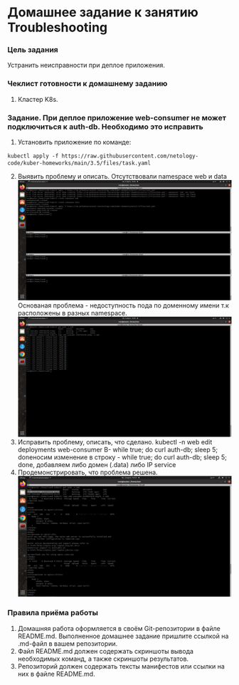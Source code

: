 # Домашнее задание к занятию Troubleshooting

### Цель задания

Устранить неисправности при деплое приложения.

### Чеклист готовности к домашнему заданию

1. Кластер K8s.

### Задание. При деплое приложение web-consumer не может подключиться к auth-db. Необходимо это исправить

1. Установить приложение по команде:
```shell
kubectl apply -f https://raw.githubusercontent.com/netology-code/kuber-homeworks/main/3.5/files/task.yaml
```
2. Выявить проблему и описать.
Отсутствовали namespace web и data
![Image alt](https://github.com/IvanSKorobkov/kuber-homeworks/blob/main/3.5/%D0%A1%D0%BD%D0%B8%D0%BC%D0%BE%D0%BA%20%D1%8D%D0%BA%D1%80%D0%B0%D0%BD%D0%B0%20%D0%BE%D1%82%202024-03-02%2010-02-40.png)
Основаная проблема - недоступность пода по доменному имени т.к расположены в разных namespace.
![Image alt](https://github.com/IvanSKorobkov/kuber-homeworks/blob/main/3.5/%D0%A1%D0%BD%D0%B8%D0%BC%D0%BE%D0%BA%20%D1%8D%D0%BA%D1%80%D0%B0%D0%BD%D0%B0%20%D0%BE%D1%82%202024-03-02%2010-05-40.png)
4. Исправить проблему, описать, что сделано.
kubectl -n web edit deployments web-consumer
В- while true; do curl auth-db; sleep 5; doneносим изменение в строку - while true; do curl auth-db; sleep 5; done, добавляем либо домен (.data) либо IP service
6. Продемонстрировать, что проблема решена.
![Image alt](https://github.com/IvanSKorobkov/kuber-homeworks/blob/main/3.5/%D0%A1%D0%BD%D0%B8%D0%BC%D0%BE%D0%BA%20%D1%8D%D0%BA%D1%80%D0%B0%D0%BD%D0%B0%20%D0%BE%D1%82%202024-03-03%2004-25-38.png)

### Правила приёма работы

1. Домашняя работа оформляется в своём Git-репозитории в файле README.md. Выполненное домашнее задание пришлите ссылкой на .md-файл в вашем репозитории.
2. Файл README.md должен содержать скриншоты вывода необходимых команд, а также скриншоты результатов.
3. Репозиторий должен содержать тексты манифестов или ссылки на них в файле README.md.
